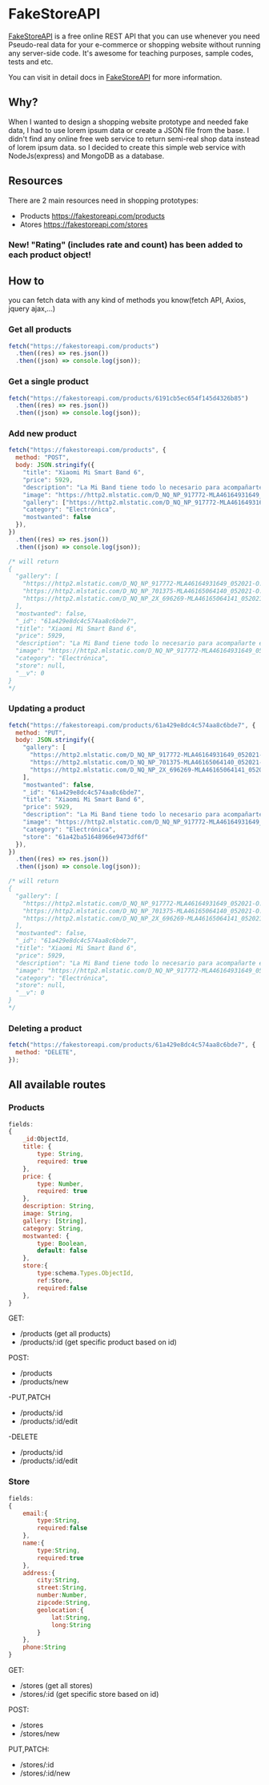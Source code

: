 # FakeStoreAPI

[FakeStoreAPI](https://fakestoreapi.com) is a free online REST API that you can use whenever you need Pseudo-real data for
your e-commerce or shopping website without running any server-side code.
It's awesome for teaching purposes, sample codes, tests and etc.

You can visit in detail docs in [FakeStoreAPI](https://fakestoreapi.com) for more information.

## Why?

When I wanted to design a shopping website prototype and needed fake data, I had to
use lorem ipsum data or create a JSON file from the base. I didn't find any online free web service
to return semi-real shop data instead of lorem ipsum data.
so I decided to create this simple web service with NodeJs(express) and MongoDB as a database.

## Resources

There are 2 main resources need in shopping prototypes:

- Products https://fakestoreapi.com/products
- Atores https://fakestoreapi.com/stores


### New! "Rating" (includes rate and count) has been added to each product object!

## How to

you can fetch data with any kind of methods you know(fetch API, Axios, jquery ajax,...)

### Get all products

```js
fetch("https://fakestoreapi.com/products")
  .then((res) => res.json())
  .then((json) => console.log(json));
```

### Get a single product

```js
fetch("https://fakestoreapi.com/products/6191cb5ec654f145d4326b85")
  .then((res) => res.json())
  .then((json) => console.log(json));
```

### Add new product

```js
fetch("https://fakestoreapi.com/products", {
  method: "POST",
  body: JSON.stringify({
    "title": "Xiaomi Mi Smart Band 6",
    "price": 5929,
    "description": "La Mi Band tiene todo lo necesario para acompañarte en tu rutina.",
    "image": "https://http2.mlstatic.com/D_NQ_NP_917772-MLA46164931649_052021-O.webp",
    "gallery": ["https://http2.mlstatic.com/D_NQ_NP_917772-MLA46164931649_052021-O.webp","https://http2.mlstatic.com/D_NQ_NP_701375-MLA46165064140_052021-O.webp","https://http2.mlstatic.com/D_NQ_NP_2X_696269-MLA46165064141_052021-F.webp" ],
    "category": "Electrónica",
    "mostwanted": false
  }),
})
  .then((res) => res.json())
  .then((json) => console.log(json));

/* will return
{
  "gallery": [
    "https://http2.mlstatic.com/D_NQ_NP_917772-MLA46164931649_052021-O.webp",
    "https://http2.mlstatic.com/D_NQ_NP_701375-MLA46165064140_052021-O.webp",
    "https://http2.mlstatic.com/D_NQ_NP_2X_696269-MLA46165064141_052021-F.webp"
  ],
  "mostwanted": false,
  "_id": "61a429e8dc4c574aa8c6bde7",
  "title": "Xiaomi Mi Smart Band 6",
  "price": 5929,
  "description": "La Mi Band tiene todo lo necesario para acompañarte en tu rutina.",
  "image": "https://http2.mlstatic.com/D_NQ_NP_917772-MLA46164931649_052021-O.webp",
  "category": "Electrónica",
  "store": null,
  "__v": 0
}
*/
```

### Updating a product

```js
fetch("https://fakestoreapi.com/products/61a429e8dc4c574aa8c6bde7", {
  method: "PUT",
  body: JSON.stringify({
    "gallery": [
      "https://http2.mlstatic.com/D_NQ_NP_917772-MLA46164931649_052021-O.webp",
      "https://http2.mlstatic.com/D_NQ_NP_701375-MLA46165064140_052021-O.webp",
      "https://http2.mlstatic.com/D_NQ_NP_2X_696269-MLA46165064141_052021-F.webp"
    ],
    "mostwanted": false,
    "_id": "61a429e8dc4c574aa8c6bde7",
    "title": "Xiaomi Mi Smart Band 6",
    "price": 5929,
    "description": "La Mi Band tiene todo lo necesario para acompañarte en tu rutina.",
    "image": "https://http2.mlstatic.com/D_NQ_NP_917772-MLA46164931649_052021-O.webp",
    "category": "Electrónica",
    "store": "61a42ba51648966e9473df6f"
  }),
})
  .then((res) => res.json())
  .then((json) => console.log(json));

/* will return
{
  "gallery": [
    "https://http2.mlstatic.com/D_NQ_NP_917772-MLA46164931649_052021-O.webp",
    "https://http2.mlstatic.com/D_NQ_NP_701375-MLA46165064140_052021-O.webp",
    "https://http2.mlstatic.com/D_NQ_NP_2X_696269-MLA46165064141_052021-F.webp"
  ],
  "mostwanted": false,
  "_id": "61a429e8dc4c574aa8c6bde7",
  "title": "Xiaomi Mi Smart Band 6",
  "price": 5929,
  "description": "La Mi Band tiene todo lo necesario para acompañarte en tu rutina.",
  "image": "https://http2.mlstatic.com/D_NQ_NP_917772-MLA46164931649_052021-O.webp",
  "category": "Electrónica",
  "store": null,
  "__v": 0
}
*/
```

### Deleting a product

```js
fetch("https://fakestoreapi.com/products/61a429e8dc4c574aa8c6bde7", {
  method: "DELETE",
});
```

## All available routes

### Products

```js
fields:
{
    _id:ObjectId,
    title: {
        type: String,
        required: true
    },
    price: {
        type: Number,
        required: true
    },
    description: String,
    image: String,
    gallery: [String],
    category: String,
    mostwanted: {
        type: Boolean,
        default: false
    },
    store:{
        type:schema.Types.ObjectId,
        ref:Store,
        required:false
    },
}
```

GET:

- /products (get all products)
- /products/:id (get specific product based on id)

POST:

- /products
- /products/new

-PUT,PATCH

- /products/:id
- /products/:id/edit

-DELETE

- /products/:id
- /products/:id/edit

### Store

```js
fields:
{
    email:{
        type:String,
        required:false
    },
    name:{
        type:String,
        required:true
    },
    address:{
        city:String,
        street:String,
        number:Number,
        zipcode:String,
        geolocation:{
            lat:String,
            long:String
        }
    },
    phone:String
}
```

GET:

- /stores (get all stores)
- /stores/:id (get specific store based on id)

POST:

- /stores
- /stores/new

PUT,PATCH:

- /stores/:id
- /stores/:id/new
